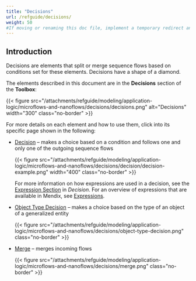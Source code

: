```yaml
---
title: "Decisions"
url: /refguide/decisions/
weight: 50
#If moving or renaming this doc file, implement a temporary redirect and let the respective team know they should update the URL in the product. See Mapping to Products for more details. 
---
```


## Introduction

Decisions are elements that split or merge sequence flows based on conditions set for these elements. Decisions have a shape of a diamond.

The elements described in this document are in the **Decisions** section of the **Toolbox**:

{{< figure src="/attachments/refguide/modeling/application-logic/microflows-and-nanoflows/decisions/decisions.png" alt="Decisions"   width="300"  class="no-border" >}}

For more details on each element and how to use them, click into its specific page shown in the following:

* [Decision](/refguide/decision/) – makes a choice based on a condition and follows one and only one of the outgoing sequence flows

    {{< figure src="/attachments/refguide/modeling/application-logic/microflows-and-nanoflows/decisions/decision/decision-example.png"   width="400"  class="no-border" >}}

    For more information on how expressions are used in a decision, see the [Expression Section](/refguide/decision/#expression) in *Decision*. For an overview of expressions that are available in Mendix, see [Expressions](/refguide/expressions/). 

* [Object Type Decision](/refguide/object-type-decision/) – makes a choice based on the type of an object of a generalized entity

    {{< figure src="/attachments/refguide/modeling/application-logic/microflows-and-nanoflows/decisions/object-type-decision.png" class="no-border" >}}

* [Merge](/refguide/merge/) – merges incoming flows 

    {{< figure src="/attachments/refguide/modeling/application-logic/microflows-and-nanoflows/decisions/merge.png" class="no-border" >}}
